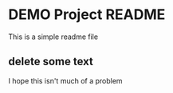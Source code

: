 # DEMO Project README

This is a simple readme file

## delete some text

I hope this isn't much of a problem
